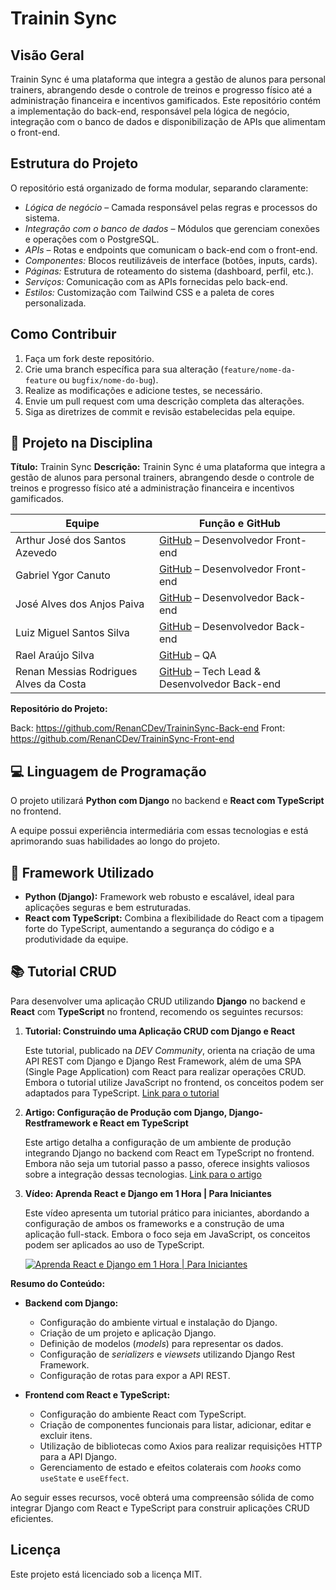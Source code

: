 # Trainin Sync

## Visão Geral
Trainin Sync é uma plataforma que integra a gestão de alunos para personal trainers, abrangendo desde o controle de treinos e progresso físico até a administração financeira e incentivos gamificados. Este repositório contém a implementação do back-end, responsável pela lógica de negócio, integração com o banco de dados e disponibilização de APIs que alimentam o front-end.

## Estrutura do Projeto
O repositório está organizado de forma modular, separando claramente:
- *Lógica de negócio* – Camada responsável pelas regras e processos do sistema.
- *Integração com o banco de dados* – Módulos que gerenciam conexões e operações com o PostgreSQL.
- *APIs* – Rotas e endpoints que comunicam o back-end com o front-end.
- *Componentes:* Blocos reutilizáveis de interface (botões, inputs, cards).
- *Páginas:* Estrutura de roteamento do sistema (dashboard, perfil, etc.).
- *Serviços:* Comunicação com as APIs fornecidas pelo back-end.
- *Estilos:* Customização com Tailwind CSS e a paleta de cores personalizada.

## Como Contribuir
1. Faça um fork deste repositório.
2. Crie uma branch específica para sua alteração (`feature/nome-da-feature` ou `bugfix/nome-do-bug`).
3. Realize as modificações e adicione testes, se necessário.
4. Envie um pull request com uma descrição completa das alterações.
5. Siga as diretrizes de commit e revisão estabelecidas pela equipe.

## 📌 Projeto na Disciplina
**Título:** Trainin Sync
**Descrição:** Trainin Sync é uma plataforma que integra a gestão de alunos para personal trainers, abrangendo desde o controle de treinos e progresso físico até a administração financeira e incentivos gamificados.


| **Equipe**                              | **Função e GitHub**                                                        |
|-------------------------------------|--------------------------------------------------------------------------------|
| Arthur José dos Santos Azevedo      | [GitHub](https://github.com/arthurazvd) – Desenvolvedor Front-end              |
| Gabriel Ygor Canuto                 | [GitHub](https://github.com/gabrielygor) – Desenvolvedor Front-end             |
| José Alves dos Anjos Paiva          | [GitHub](https://github.com/josealvs) – Desenvolvedor Back-end                 |
| Luiz Miguel Santos Silva            | [GitHub](https://github.com/luizmiguel4444) – Desenvolvedor Back-end           |
| Rael Araújo Silva                   | [GitHub](https://github.com/raelaraujo0) – QA                                  |
| Renan Messias Rodrigues Alves da Costa | [GitHub](https://github.com/renancdev) – Tech Lead & Desenvolvedor Back-end |


**Repositório do Projeto:**

 Back: https://github.com/RenanCDev/TraininSync-Back-end
 Front: https://github.com/RenanCDev/TraininSync-Front-end

## 💻 Linguagem de Programação
O projeto utilizará **Python com Django** no backend e **React com TypeScript** no frontend.

A equipe possui experiência intermediária com essas tecnologias e está aprimorando suas habilidades ao longo do projeto.

## 🚀 Framework Utilizado
- **Python (Django):** Framework web robusto e escalável, ideal para aplicações seguras e bem estruturadas.
- **React com TypeScript:** Combina a flexibilidade do React com a tipagem forte do TypeScript, aumentando a segurança do código e a produtividade da equipe.

## 📚 Tutorial CRUD
Para desenvolver uma aplicação CRUD utilizando **Django** no backend e **React** com **TypeScript** no frontend, recomendo os seguintes recursos:

1. **Tutorial: Construindo uma Aplicação CRUD com Django e React**

   Este tutorial, publicado na *DEV Community*, orienta na criação de uma API REST com Django e Django Rest Framework, além de uma SPA (Single Page Application) com React para realizar operações CRUD. Embora o tutorial utilize JavaScript no frontend, os conceitos podem ser adaptados para TypeScript. [Link para o tutorial](https://dev.to/koladev/build-a-crud-application-using-django-and-react-5389)

2. **Artigo: Configuração de Produção com Django, Django-Restframework e React em TypeScript**

   Este artigo detalha a configuração de um ambiente de produção integrando Django no backend com React em TypeScript no frontend. Embora não seja um tutorial passo a passo, oferece insights valiosos sobre a integração dessas tecnologias. [Link para o artigo](https://medium.com/@Jangascodingplace/django-django-restframework-typescript-react-production-setup-7ac11de14969)

3. **Vídeo: Aprenda React e Django em 1 Hora | Para Iniciantes**

   Este vídeo apresenta um tutorial prático para iniciantes, abordando a configuração de ambos os frameworks e a construção de uma aplicação full-stack. Embora o foco seja em JavaScript, os conceitos podem ser aplicados ao uso de TypeScript.

   [![Aprenda React e Django em 1 Hora | Para Iniciantes](https://img.youtube.com/vi/xldTxXtNiuk/0.jpg)](https://www.youtube.com/watch?v=xldTxXtNiuk)

**Resumo do Conteúdo:**

- **Backend com Django:**
  - Configuração do ambiente virtual e instalação do Django.
  - Criação de um projeto e aplicação Django.
  - Definição de modelos (*models*) para representar os dados.
  - Configuração de *serializers* e *viewsets* utilizando Django Rest Framework.
  - Configuração de rotas para expor a API REST.

- **Frontend com React e TypeScript:**
  - Configuração do ambiente React com TypeScript.
  - Criação de componentes funcionais para listar, adicionar, editar e excluir itens.
  - Utilização de bibliotecas como Axios para realizar requisições HTTP para a API Django.
  - Gerenciamento de estado e efeitos colaterais com *hooks* como `useState` e `useEffect`.

Ao seguir esses recursos, você obterá uma compreensão sólida de como integrar Django com React e TypeScript para construir aplicações CRUD eficientes.

## Licença
Este projeto está licenciado sob a licença MIT.